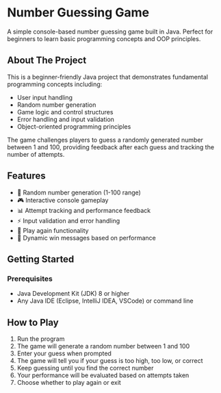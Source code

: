 # Number Guessing Game

A simple console-based number guessing game built in Java. Perfect for beginners to learn basic programming concepts and OOP principles.

## About The Project

This is a beginner-friendly Java project that demonstrates fundamental programming concepts including:
- User input handling
- Random number generation  
- Game logic and control structures
- Error handling and input validation
- Object-oriented programming principles

The game challenges players to guess a randomly generated number between 1 and 100, providing feedback after each guess and tracking the number of attempts.

## Features

- 🎯 Random number generation (1-100 range)
- 🎮 Interactive console gameplay
- 📊 Attempt tracking and performance feedback
- ⚡ Input validation and error handling
- 🔄 Play again functionality
- 🎉 Dynamic win messages based on performance

## Getting Started

### Prerequisites

- Java Development Kit (JDK) 8 or higher
- Any Java IDE (Eclipse, IntelliJ IDEA, VSCode) or command line

## How to Play

1. Run the program
2. The game will generate a random number between 1 and 100
3. Enter your guess when prompted
4. The game will tell you if your guess is too high, too low, or correct
5. Keep guessing until you find the correct number
6. Your performance will be evaluated based on attempts taken
7. Choose whether to play again or exit



